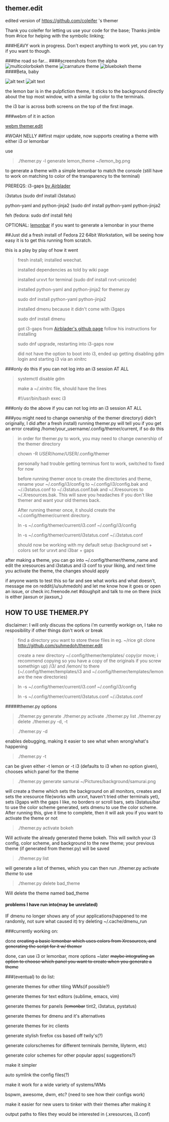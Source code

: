 ## themer.edit
edited version of https://github.com/coleifer 's themer

Thank you coleifer for letting us use your code for the base;
Thanks jimble from #rice for helping with the symbolic linking;

###HEAVY work in progress.  Don't expect anything to work yet, you can try if you want to though.

###the road so far...
####screenshots from the alpha
![multicolorbokeh theme](http://i.imgur.com/x6tDdL2.jpg)
![carnature theme](http://i.imgur.com/mk2piwr.jpg)
![bluebokeh theme](http://i.imgur.com/XMpzu3l.jpg)
####Beta, baby

<img src="https://my.mixtape.moe/kbyrul.png" alt="alt text" title="Title" />

<img src="https://my.mixtape.moe/bmxcfa.png" alt="alt text" title="Title" />

the lemon bar is in the pulpfiction theme, it sticks to the background directly about the top most window, with a similar bg color to the terminals.

the i3 bar is across both screens on the top of the first image.

###webm of it in action

[webm themer.edit](https://my.mixtape.moe/qbjwqc.webm)


#WOAH NELLY
##first major update, now supports creating a theme with either i3 or lemonbar

use 

>./themer.py -l generate lemon_theme ~/lemon_bg.png

to generate a theme with a simple lemonbar to match the console (still have to work on matching to color of the transparency to the terminal)


PREREQS:
i3-gaps [by Airblader](https://github.com/Airblader/i3)

i3status (sudo dnf install i3status)

python-yaml and python-jinja2 (sudo dnf install python-yaml python-jinja2

feh (fedora: sudo dnf install feh)

OPTIONAL: [lemonbar](https://github.com/LemonBoy/bar) if you want to generate a lemonbar in your theme



##Just did a fresh install of Fedora 22 64bit Workstation, will be seeing how easy it is to get this running from scratch.

this is a play by play of how it went

>fresh install; installed weechat.
>
>installed dependencies as told by wiki page
>
>installed urxvt for terminal (sudo dnf install rxvt-unicode)
>
>installed python-yaml and python-jinja2 for themer.py
>
>sudo dnf install python-yaml python-jinja2
>
>installed dmenu because it didn't come with i3gaps
>
>sudo dnf install dmenu
>
>got i3-gaps from [Airblader's github page](https://github.com/Airblader/i3) follow his instructions for installing
>
>sudo dnf upgrade, restarting into i3-gaps now
>
>did not have the option to boot into i3, ended up getting disabling gdm login and starting i3 via an xinitrc
>
###only do this if you can not log into an i3 session AT ALL
>systemctl disable gdm
>
>make a ~/.xinitrc file, should have the lines
>
>#!/usr/bin/bash
>exec i3
>

###only do the above if you can not log into an i3 session AT ALL

###you might need to change ownership of the themer directory(i didn't originally, I did after a fresh install)
running themer.py will tell you if you get an error creating /home/your_username/.config/themer/current, if so do this

>in order for themer.py to work, you may need to change ownership of the themer directory
>
>chown -R $USER /home/$USER/.config/themer
>

>
>personally had trouble getting terminus font to work, switched to fixed for now
>
>before running themer once to create the directories and theme, rename your ~/.config/i3/config to ~/.config/i3/config.bak and ~/.i3status.conf to ~/.i3status.conf.bak and ~/.Xresources to ~/.Xresources.bak.  This will save you headaches if you don't like themer and want your old themes back.
>
>After running themer once, it should create the ~/.config/themer/current directory.  
>
>ln -s ~/.config/themer/current/i3.conf ~/.config/i3/config
>
>ln -s ~/.config/themer/current/i3status.conf ~/.i3status.conf
>
>should now be working with my default setup (background set + colors set for urxvt and i3bar + gaps

after making a theme, you can go into ~/.config/themer/theme_name and edit the xresources and i3status and i3 conf to your liking, and next time you activate the theme, the changes should apply


if anyone wants to test this so far and see what works and what doesn't, message me on reddit(/u/suhmedoh) and let me know how it goes or open an issue, or check irc.freenode.net #doughpit and talk to me on there (nick is either jiaxsun or jiaxsun_)

## HOW TO USE THEMER.PY
disclaimer: I will only discuss the options i'm currently workign on, I take no resposibility if other things don't work or break

>find a directory you want to store these files in eg. ~/rice
>git clone http://github.com/suhmedoh/themer.edit
>
>create a new directory ~/.config/themer/templates/
>copy(or move; i recommend copying so you have a copy of the originals if you screw somethign up) /i3/ and /lemon/ to there (~/.config/themer/templates/i3 and ~/.config/themer/templates/lemon are the new directories)
>

>ln -s ~/.config/themer/current/i3.conf ~/.config/i3/config
>
>ln -s ~/.config/themer/current/i3status.conf ~/.i3status.conf
>


#####themer.py options

>./themer.py generate
>./themer.py activate
>./themer.py list
>./themer.py delete
>./themer.py -d, -t

>./themer.py -d

enables debugging, making it easier to see what when wrong/what's happening

>./themer.py -t 

can be given either -t lemon or -t i3 (defaults to i3 when no option given), chooses which panel for the theme

>./themer.py generate samurai ~/Pictures/background/samurai.png

will create a theme which sets the background on all monitors, creates and sets the xresource file(works with urxvt, haven't tried other terminals yet), sets i3gaps with the gaps I like, no borders or scroll bars, sets i3status/bar to use the color scheme generated, sets dmenu to use the color scheme.  After running this, give it time to complete, then it will ask you if you want to activate the theme or not

>./themer.py activate bokeh

Will activate the already generated theme bokeh.  This will switch your i3 config, color scheme, and background to the new theme; your previous theme (if generated from themer.py) will be saved

>./themer.py list

will generate a list of themes, which you can then run ./themer.py activate *theme* to use

>./themer.py delete bad_theme

Will delete the theme named bad_theme


#### problems I have run into(may be unrelated)
IF dmenu no longer shows any of your applications(happened to me randomly, not sure what caused it) try deleting ~/.cache/dmenu_run


###currently working on:

done ~~creating a basic lemonbar which uses colors from Xresources, and generating the script for it w/ themer~~

done, can use i3 or lemonbar, more options ~later ~~maybe integrating an option to choose which panel you want to create when you generate a theme~~

###(eventual) to do list:


generate themes for other tiling WMs(if possible?)

generate themes for text editors (sublime, emacs, vim)

generate themes for panels (~~lemonbar~~ tint2, i3status, pystatus)

generate themes for dmenu and it's alternatives

generate themes for irc clients

generate stylish firefox css based off twily's(?)

generate colorschemes for different terminals (termite, lilyterm, etc)

generate color schemes for other popular apps( suggestions?)


make it simpler

  auto symlink the config files(?)


make it work for a wide variety of systems/WMs

  bspwm, awesome, dwm, etc? (need to see how their configs work) 


make it easier for new users to tinker with their themes after making it

  output paths to files they would be interested in (.xresources, i3.conf)

